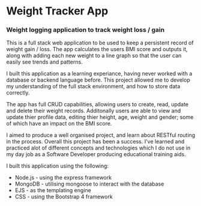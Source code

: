 # Weight Tracker App #

### Weight logging application to track weight loss / gain ###

This is a full stack web application to be used to keep a persistent record of weight gain / loss.
The app calculates the users BMI score and outputs it, along with adding each new weight to a line graph so that the user can easily see trends and patterns.

I built this application as a learning experiance, having never worked with a database or backend language before. This project allowed me to develop my understanding of the full stack environment, and how to store data correctly.

The app has full CRUD capabilities, allowing users to create, read, update and delete their weight records. Additonally users are able to view and update thier profile data, editing thier height, age, weight and gender; some of which have an impact on the BMI score.

I aimed to produce a well organised project, and learn about RESTful routing in the process. Overall this project has been a success. I've learned and practiced alot of different concepts and technologies which I do not use in my day job as a Software Developer producing educational training aids.

I built this application using the following:
*   Node.js - using the express framework
*   MongoDB - utilising mongoose to interact with the database
*   EJS - as the templating engine
*   CSS - using the Bootstrap 4 framework